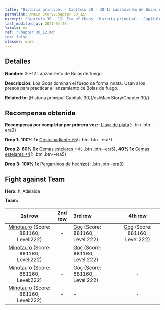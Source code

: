 ```yaml
---
title: "Historia principal - Capítulo 30 - 30-12 Lanzamiento de Bolas de fuego"
permalink: /Main Story/Chapter 30_12/
excerpt: "Capítulo 30 - 12. Era of Chaos  Historia principal - Capítulo 30_12. 30-12 Lanzamiento de Bolas de fuego"
last_modified_at: 2021-04-26
locale: es
ref: "Chapter 30_12.md"
toc: false
classes: wide
---
```


## Detalles

 **Nombre:** 30-12 Lanzamiento de Bolas de fuego

 **Descripción:** Los Gogs dominan el fuego de forma innata. Usan a los presos para practicar el lanzamiento de Bolas de fuego.

 **Related to:** [Historia principal Capítulo 30](/es/Main Story/Chapter 30/)

## Recompensa obtenida

 **Recompensa por completar por primera vez::** [Llave de plata](/ItemsES/con_693/){: .btn .btn--era3}

 **Drop 1:** **100% 1x** [Cristal radiante +5](/ItemsES/mat_101/){: .btn .btn--era5}

 **Drop 2:** **60% 0x** [Gemas estelares +4](/ItemsES/mat_93/){: .btn .btn--era5}, **40% 1x** [Gemas estelares +4](/ItemsES/mat_93/){: .btn .btn--era5}

 **Drop 3:** **100% 1x** [Pergaminos de hechizo](/ItemsES/con_694/){: .btn .btn--era3}


## Fight against Team
 **Hero:** h_Adelaide

 **Team:**


  | 1st row | 2nd row | 3rd row | 4th row |
  |:----:|:----:|:----|:----:|
  | [Minotauro](/es/units/Minotaur/) (Score: 881160, Level:222)  | - | [Gog](/es/units/Gog/) (Score: 881160, Level:222)  | [Gog](/es/units/Gog/) (Score: 881160, Level:222)  |
  | [Minotauro](/es/units/Minotaur/) (Score: 881160, Level:222)  | - | [Gog](/es/units/Gog/) (Score: 881160, Level:222)  | - |
  | [Minotauro](/es/units/Minotaur/) (Score: 881160, Level:222)  | - | [Gog](/es/units/Gog/) (Score: 881160, Level:222)  | - |
  | [Minotauro](/es/units/Minotaur/) (Score: 881160, Level:222)  | - | - | - |


